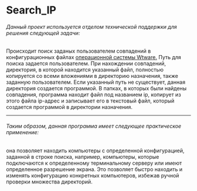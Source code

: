 # Search_IP
###### Данный проект используется отделом технической поддержки для решения следующей задачи:
Происходит поиск заданых пользователем совпадений в конфигурационных файлах [операционной системы Wtware.](http://wtware.ru/) 
Путь для поиска задается пользователем.
При нахождении совпадений, директория, в которой находится указанный файл, полностью копируется со всеми вложениями в директорию назначения,
также заданную пользователем. Если указанный путь не существует, данная директория создается программой.
В папках, в которых были найдены совпадения, программа находит файл под названием ip,
копирует из этого файла ip-адрес и записывает его в текстовый файл, который создается программой в директории назначения.
***
###### Таким образом, данная программа имеет следующее практическое применение:
она позволяет находить компьютеры с определенной конфигурацией, заданной в строке поиска, 
например, компьютеры, которые подключаются к определенному терминальному серверу или имеют определенное разрешение экрана.
Это позволяет быстро находить и изменять конфигурацию конкретных компьютеров, избежав ручной проверки множества директорий.
